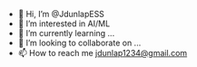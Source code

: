 - 👋 Hi, I’m @JdunlapESS
- 👀 I’m interested in AI/ML
- 🌱 I’m currently learning ...
- 💞️ I’m looking to collaborate on ...
- 📫 How to reach me jdunlap1234@gmail.com

<!---
JdunlapESS/JdunlapESS is a ✨ special ✨ repository because its `README.md` (this file) appears on your GitHub profile.
You can click the Preview link to take a look at your changes.
--->

